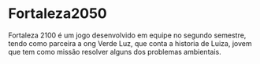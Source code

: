# Fortaleza2050

Fortaleza 2100 é um jogo desenvolvido em equipe no segundo semestre, tendo como parceira a ong Verde Luz, que conta a historia de Luiza, jovem que tem como missão resolver alguns dos problemas ambientais.
